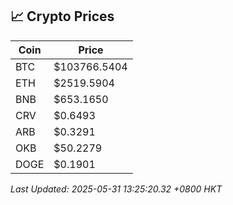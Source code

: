## 📈 Crypto Prices

| Coin | Price |
| ---- | ----- |
| BTC | $103766.5404 |
| ETH | $2519.5904 |
| BNB | $653.1650 |
| CRV | $0.6493 |
| ARB | $0.3291 |
| OKB | $50.2279 |
| DOGE | $0.1901 |

_Last Updated: 2025-05-31 13:25:20.32 +0800 HKT_
